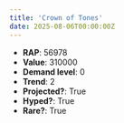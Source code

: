 ```yaml
---
title: 'Crown of Tones'
date: 2025-08-06T00:00:00Z
---
```

- **RAP**: 56978
- **Value**: 310000
- **Demand level**: 0
- **Trend**: 2
- **Projected?**: True
- **Hyped?**: True
- **Rare?**: True
